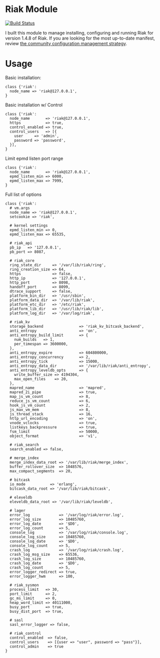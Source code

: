 # Riak Module

[![Build Status](https://travis-ci.org/jbussdieker/puppet-riak.png?branch=master)](https://travis-ci.org/jbussdieker/puppet-riak)

I built this module to manage installing, configuring and running Riak for version 1.4.8 of Riak. If you are looking for the most up-to-date manifest, review [the community configuration management strategy](https://github.com/basho-labs/the-riak-community/blob/master/config-mgmt-strategy.md).

# Usage

Basic installation:

```puppet
class {'riak':
  node_name => 'riak@127.0.0.1',
}
```

Basic installation w/ Control

```puppet
class {'riak':
  node_name       => 'riak@127.0.0.1',
  https           => true,
  control_enabled => true,
  control_users   => [{
    user     => 'admin',
    password => 'password',
  }],
}
```

Limit epmd listen port range

```puppet
class {'riak':
  node_name       => 'riak@127.0.0.1',
  epmd_listen_min => 6000,
  epmd_listen_max => 7999,
}
```

Full list of options

```puppet
class {'riak':
  # vm.args
  node_name => 'riak@127.0.0.1',
  setcookie => 'riak',

  # kernel settings
  epmd_listen_min => 0,
  epmd_listen_max => 65535,

  # riak_api
  pb_ip   => '127.0.0.1',
  pb_port => 8087,

  # riak_core
  ring_state_dir     => '/var/lib/riak/ring',
  ring_creation_size => 64,
  https              => false,
  http_ip            => '127.0.0.1',
  http_port          => 8098,
  handoff_port       => 8099,
  dtrace_support     => false,
  platform_bin_dir   => '/usr/sbin',
  platform_data_dir  => '/var/lib/riak',
  platform_etc_dir   => '/etc/riak',
  platform_lib_dir   => '/usr/lib/riak/lib',
  platform_log_dir   => '/var/log/riak',

  # riak_kv
  storage_backend                => 'riak_kv_bitcask_backend',
  anti_entropy                   => 'on',
  anti_entropy_build_limit       => {
    num_builds   => 1,
    per_timespan => 3600000,
  },
  anti_entropy_expire            => 604800000,
  anti_entropy_concurrency       => 2,
  anti_entropy_tick              => 15000,
  anti_entropy_data_dir          => '/var/lib/riak/anti_entropy',
  anti_entropy_leveldb_opts      => {
    write_buffer_size => 4194304,
    max_open_files    => 20,
  },
  mapred_name                    => 'mapred',
  mapred_2i_pipe                 => true,
  map_js_vm_count                => 8,
  reduce_js_vm_count             => 6,
  hook_js_vm_count               => 2,
  js_max_vm_mem                  => 8,
  js_thread_stack                => 16,
  http_url_encoding              => 'on',
  vnode_vclocks                  => true,
  listkeys_backpressure          => true,
  fsm_limit                      => 50000,
  object_format                  => 'v1',

  # riak_search
  search_enabled => false,

  # merge_index
  merge_index_data_root => '/var/lib/riak/merge_index',
  buffer_rollover_size  => 1048576,
  max_compact_segments  => 20,

  # bitcask
  io_mode           => 'erlang',
  bitcask_data_root => '/var/lib/riak/bitcask',

  # eleveldb
  eleveldb_data_root => '/var/lib/riak/leveldb',

  # lager
  error_log             => '/var/log/riak/error.log',
  error_log_size        => 10485760,
  error_log_date        => '$D0',
  error_log_count       => 5,
  console_log           => '/var/log/riak/console.log',
  console_log_size      => 10485760,
  console_log_date      => '$D0',
  console_log_count     => 5,
  crash_log             => '/var/log/riak/crash.log',
  crash_log_msg_size    => 65536,
  crash_log_size        => 10485760,
  crash_log_date        => '$D0',
  crash_log_count       => 5,
  error_logger_redirect => true,
  error_logger_hwm      => 100,

  # riak_sysmon
  process_limit   => 30,
  port_limit      => 2,
  gc_ms_limit     => 0,
  heap_word_limit => 40111000,
  busy_port       => true,
  busy_dist_port  => true,

  # sasl
  sasl_error_logger => false,

  # riak_control
  control_enabled  => false,
  control_users    => [{user => "user", password => "pass"}],
  control_admin    => true
}
```
